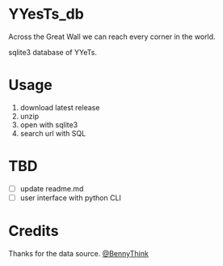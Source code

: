 # YYesTs_db
Across the Great Wall we can reach every corner in the world.

sqlite3 database of YYeTs.

# Usage
1. download latest release
2. unzip
3. open with sqlite3
4. search url with SQL

# TBD
- [ ] update readme.md
- [ ] user interface with python CLI

# Credits
Thanks for the data source.
[@BennyThink](https://github.com/BennyThink)


